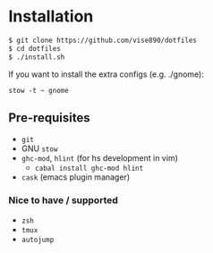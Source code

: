 # Installation
```bash
$ git clone https://github.com/vise890/dotfiles
$ cd dotfiles
$ ./install.sh
```

If you want to install the extra configs (e.g. ./gnome):
```
stow -t ~ gnome
```

## Pre-requisites
- `git`
- GNU `stow`
- `ghc-mod`, `hlint` (for hs development in vim)
  - `cabal install ghc-mod hlint`
- `cask` (emacs plugin manager)

### Nice to have / supported
- `zsh`
- `tmux`
- `autojump`
